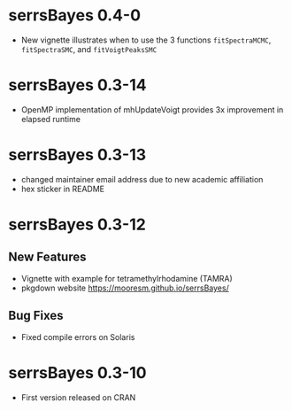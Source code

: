 # serrsBayes 0.4-0

* New vignette illustrates when to use the 3 functions `fitSpectraMCMC`, `fitSpectraSMC`, and `fitVoigtPeaksSMC`

# serrsBayes 0.3-14

* OpenMP implementation of mhUpdateVoigt provides 3x improvement in elapsed runtime

# serrsBayes 0.3-13

* changed maintainer email address due to new academic affiliation
* hex sticker in README

# serrsBayes 0.3-12

## New Features

* Vignette with example for tetramethylrhodamine (TAMRA)
* pkgdown website https://mooresm.github.io/serrsBayes/

## Bug Fixes

* Fixed compile errors on Solaris

# serrsBayes 0.3-10

* First version released on CRAN
